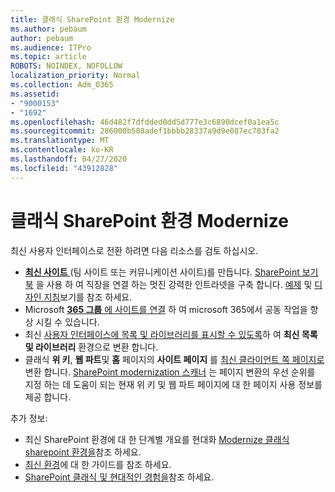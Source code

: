 ```yaml
---
title: 클래식 SharePoint 환경 Modernize
ms.author: pebaum
author: pebaum
ms.audience: ITPro
ms.topic: article
ROBOTS: NOINDEX, NOFOLLOW
localization_priority: Normal
ms.collection: Adm_O365
ms.assetid:
- "9000153"
- "1692"
ms.openlocfilehash: 46d482f7dfdded0dd5d777e3c6890dcef0a1ea5c
ms.sourcegitcommit: 286000b588adef1bbbb28337a9d9e087ec783fa2
ms.translationtype: MT
ms.contentlocale: ko-KR
ms.lasthandoff: 04/27/2020
ms.locfileid: "43912828"
---
```

# <a name="modernize-your-classic-sharepoint-experience"></a>클래식 SharePoint 환경 Modernize

최신 사용자 인터페이스로 전환 하려면 다음 리소스를 검토 하십시오.

- [ **최신 사이트** ](https://support.office.com/article/create-a-team-site-in-sharepoint-ef10c1e7-15f3-42a3-98aa-b5972711777d) (팀 사이트 또는 커뮤니케이션 사이트)를 만듭니다. [SharePoint 보기 북](https://lookbook.microsoft.com/assets/SharePoint_lookbook_2019.pdf) 을 사용 하 여 직장을 연결 하는 멋진 강력한 인트라넷을 구축 합니다. [예제](https://lookbook.microsoft.com/) 및 [디자인 지침](https://spdesign.azurewebsites.net/)보기를 참조 하세요.
- Microsoft [ **365 그룹** 에 사이트를 연결](https://docs.microsoft.com/sharepoint/dev/transform/modernize-connect-to-office365-group) 하 여 microsoft 365에서 공동 작업을 향상 시킬 수 있습니다.
- 최신 [사용자 인터페이스에 목록 및 라이브러리를 표시할 수 있도록](https://docs.microsoft.com/sharepoint/dev/transform/modernize-userinterface-lists-and-libraries)하 여 **최신 목록 및 라이브러리** 환경으로 변환 합니다.
- 클래식 **위 키**, **웹 파트**및 **홈** 페이지의 **사이트 페이지** 를 [최신 클라이언트 쪽 페이지로](https://docs.microsoft.com/sharepoint/dev/transform/modernize-userinterface-site-pages)변환 합니다. [SharePoint modernization 스캐너](https://docs.microsoft.com/sharepoint/dev/transform/modernize-scanner) 는 페이지 변환의 우선 순위를 지정 하는 데 도움이 되는 현재 위 키 및 웹 파트 페이지에 대 한 페이지 사용 정보를 제공 합니다.

추가 정보:

- 최신 SharePoint 환경에 대 한 단계별 개요를 현대화 [Modernize 클래식 sharepoint 환경을](https://docs.microsoft.com/sharepoint/dev/transform/modernize-classic-sites)참조 하세요.
- [최신 환경](https://docs.microsoft.com/sharepoint/guide-to-sharepoint-modern-experience)에 대 한 가이드를 참조 하세요.
- [SharePoint 클래식 및 현대적인 경험을](https://support.office.com/article/sharepoint-classic-and-modern-experiences-5725c103-505d-4a6e-9350-300d3ec7d73f)참조 하세요.
